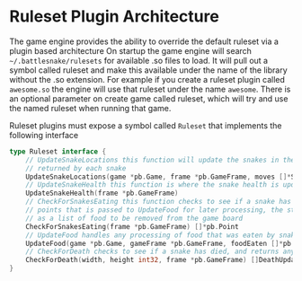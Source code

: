 # Ruleset Plugin Architecture

The game engine provides the ability to override the default ruleset via a plugin based architecture
On startup the game engine will search `~/.battlesnake/rulesets` for available .so files to load.
It will pull out a symbol called ruleset and make this available under the name of the library without the .so extension.
For example if you create a ruleset plugin called `awesome.so` the engine will use that ruleset under the name `awesome`.
There is an optional parameter on create game called ruleset, which will try and use the named ruleset when running that game.

Ruleset plugins must expose a symbol called `Ruleset` that implements the following interface

```go
type Ruleset interface {
	// UpdateSnakeLocations this function will update the snakes in the frame based upon the moves
	// returned by each snake
	UpdateSnakeLocations(game *pb.Game, frame *pb.GameFrame, moves []*SnakeUpdate)
	// UpdateSnakeHealth this function is where the snake health is updated each game tick
	UpdateSnakeHealth(frame *pb.GameFrame)
	// CheckForSnakesEating this function checks to see if a snake has eaten food, and returns a list of
	// points that is passed to UpdateFood for later processing, the standard ruleset uses these eaten food points
	// as a list of food to be removed from the game board
	CheckForSnakesEating(frame *pb.GameFrame) []*pb.Point
	// UpdateFood handles any processing of food that was eaten by snakes
	UpdateFood(game *pb.Game, gameFrame *pb.GameFrame, foodEaten []*pb.Point) ([]*pb.Point, error)
	// CheckForDeath checks to see if a snake has died, and returns any deaths as a DeathUpdate
	CheckForDeath(width, height int32, frame *pb.GameFrame) []DeathUpdate
}
```